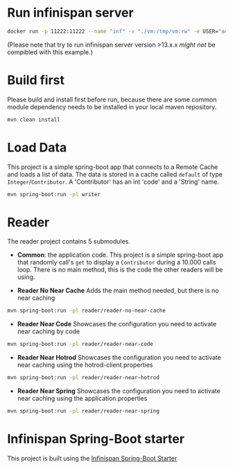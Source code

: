 # Run infinispan server

```bash
docker run -p 11222:11222 --name "inf" -v "./vm:/tmp/vm:rw" -e USER="admin" -e PASS="password" infinispan/server:12.1.7.Final
```

(Please note that try to run infinispan server version >13.x.x *might not* be compibled with this example.)

# Build first
Please build and install first before run,  because there are some common module dependency needs to be installed in your local maven repository.

```bash
mvn clean install
```

# Load Data
This project is a simple spring-boot app that connects to a Remote Cache and loads a list of data.
The data is stored in a cache called `default` of type `Integer`/`Contributor`.
A 'Contributor' has an int 'code' and a 'String' name.

```bash
mvn spring-boot:run -pl writer
```

# Reader

The reader project contains 5 submodules.

- **Common**: the application code. This project is a simple spring-boot app that randomly call's `get` to display a `Contributor` during a 10.000 calls loop.
There is no main method, this is the code the other readers will be using.

- **Reader No Near Cache** Adds the main method needed, but there is no near caching
```bash
mvn spring-boot:run -pl reader/reader-no-near-cache
```

- **Reader Near Code** Showcases the configuration you need to activate near caching by code
```bash
mvn spring-boot:run -pl reader/reader-near-code
```

- **Reader Near Hotrod** Showcases the configuration you need to activate near caching using the hotrod-client.properties
```bash
mvn spring-boot:run -pl reader/reader-near-hotrod
```

- **Reader Near Spring** Showcases the configuration you need to activate near caching using the application.properties
```bash
mvn spring-boot:run -pl reader/reader-near-spring
```

# Infinispan Spring-Boot starter
This project is built using the [Infinispan Spring-Boot Starter](https://github.com/infinispan/infinispan/tree/main/spring/spring-boot)
